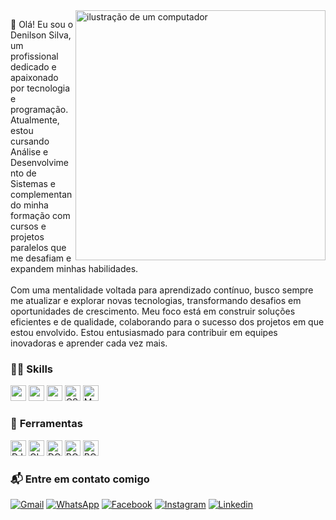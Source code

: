 <img src="https://raw.githubusercontent.com/MicaelliMedeiros/micaellimedeiros/master/image/computer-illustration.png" alt="ilustração de um computador" min-width="400px" max-width="400px" width="400px" align="right">

<p align="left"> 
  👋 Olá! Eu sou o Denilson Silva, um profissional dedicado e apaixonado por tecnologia e programação. <br>
  Atualmente, estou cursando Análise e Desenvolvimento de Sistemas e complementando minha formação com cursos e projetos paralelos que me desafiam e expandem minhas habilidades.<br>
  <br>Com uma mentalidade voltada para aprendizado contínuo, busco sempre me atualizar e explorar novas tecnologias, transformando desafios em oportunidades de crescimento. Meu foco está em construir soluções eficientes e de qualidade, colaborando para o sucesso dos projetos em que estou envolvido. Estou entusiasmado para contribuir em equipes inovadoras e aprender cada vez mais.<br>
</p>

### 🧑‍💻 **Skills**  
<p align="left">
  <img height="25" src="https://img.shields.io/badge/Python-3776AB?style=for-the-badge&logo=python&logoColor=white"/>
  <img height="25" src="https://img.shields.io/badge/JavaScript-323330?style=for-the-badge&logo=javascript&logoColor=F7DF1E"/>
  <img height="25" src="https://img.shields.io/badge/HTML5-E34F26?style=for-the-badge&logo=html5&logoColor=white"/>
  <img height="25" src="https://img.shields.io/badge/CSS3-1572B6?style=for-the-badge&logo=css3&logoColor=white" alt="CSS"/>
  <img height="25" src="https://img.shields.io/badge/MySQL-00000F?style=for-the-badge&logo=mysql&logoColor=white" alt="MySQL"/>
</p>

### 💼 **Ferramentas**  
<p align="left">
  <img height="25" src="https://img.shields.io/badge/Django-092E20?style=for-the-badge&logo=django&logoColor=white" alt="DJANGO"/>
  <img height="25" src="https://img.shields.io/badge/Git-E34F26?style=for-the-badge&logo=git&logoColor=white" alt="GIT"/>
  <img height="25" src="https://img.shields.io/badge/Docker-2496ED?style=for-the-badge&logo=docker&logoColor=white" alt="DOCKER"/>
  <img height="25" src="https://img.shields.io/badge/Bootstrap-563D7C?style=for-the-badge&logo=bootstrap&logoColor=white" alt="BOOTSTRAP"/>
  <img height="25" src="https://img.shields.io/badge/Sass-CC6699?style=for-the-badge&logo=sass&logoColor=white" alt="BOOTSTRAP"/>
</p>

### 📬 **Entre em contato comigo**  
<p align="left">
  <a href="mailto:fcodenilson@gmail.com" title="Gmail">
  <img src="https://img.shields.io/badge/-Gmail-FF0000?style=plastic&labelColor=FF0000&logo=gmail&logoColor=white&link=mailto:fcodenilson@gmail.com" alt="Gmail"/></a>
    <a href="https://api.whatsapp.com/send?phone=5585985010594" title="WhatsApp">
  <img src="https://img.shields.io/badge/-WhatsApp-25d366?style=plastic&labelColor=25d366&logo=whatsapp&logoColor=white&link=https://api.whatsapp.com/send?phone=5585985010594" alt="WhatsApp"/></a>
  <a href="https://www.facebook.com/Nilsow/" title="Facebook">
  <img src="https://img.shields.io/badge/-Facebook-3b5998?style=plastic&labelColor=3b5998&logo=facebook&logoColor=white&link=https://www.facebook.com/Nilsow/" alt="Facebook"/></a>
  <a href="https://www.instagram.com/nilsow_s/" title="Instagram">
  <img src="https://img.shields.io/badge/-Instagram-DF0174?style=plastic&labelColor=DF0174&logo=instagram&logoColor=white&link=https://www.instagram.com/nilsow_s/" alt="Instagram"/></a>
  <a href="https://www.linkedin.com/in/fcodenilson/" title="Linkedin">
  <img src="https://img.shields.io/badge/LinkedIn-0077B5?style=plastic&logo=linkedin&logoColor=white&link=https://www.linkedin.com/in/fcodenilson/" alt="Linkedin"/></a>
</p>

